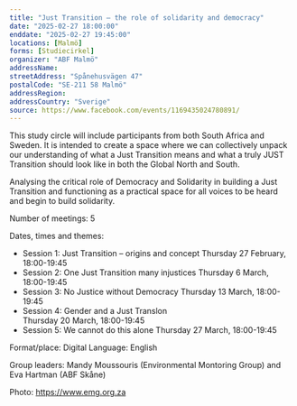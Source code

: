 ```yaml
---
title: "Just Transition – the role of solidarity and democracy"
date: "2025-02-27 18:00:00"
enddate: "2025-02-27 19:45:00"
locations: [Malmö]
forms: [Studiecirkel]
organizer: "ABF Malmö"
addressName: 
streetAddress: "Spånehusvägen 47"
postalCode: "SE-211 58 Malmö"
addressRegion:
addressCountry: "Sverige"
source: https://www.facebook.com/events/1169435024780891/
---
```

This study circle will include participants from both South Africa and Sweden. It is intended to create a space where we can collectively unpack our understanding of what a Just Transition means and what a truly JUST Transition should look like in both the Global North and South. 

Analysing the critical role of Democracy and Solidarity in building a Just Transition and functioning as a practical space for all voices to be heard and begin to build solidarity.

Number of meetings: 5

Dates, times and themes:
- Session 1: Just Transition – origins and concept
Thursday 27 February, 18:00-19:45 
- Session 2: One Just Transition many injustices
Thursday 6 March, 18:00-19:45 
- Session 3: No Justice without Democracy
Thursday 13 March, 18:00-19:45 
- Session 4: Gender and a Just Translon  
Thursday 20 March, 18:00-19:45
- Session 5: We cannot do this alone
Thursday 27 March, 18:00-19:45

Format/place: Digital
Language: English

Group leaders: Mandy Moussouris (Environmental Montoring Group) and Eva Hartman (ABF Skåne)

Photo: https://www.emg.org.za
